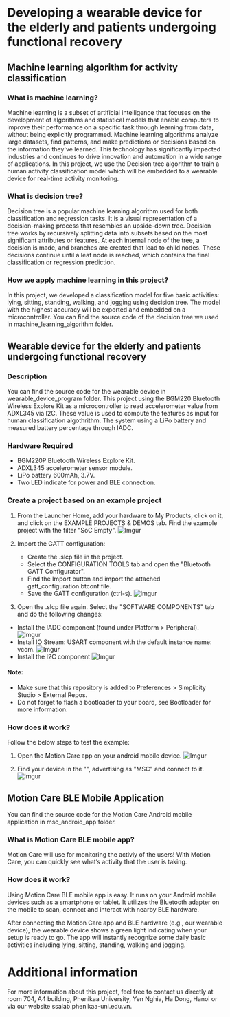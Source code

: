 # Developing a wearable device for the elderly and patients undergoing functional recovery
## Machine learning algorithm for activity classification
### What is machine learning?
Machine learning is a subset of artificial intelligence that focuses on the development of algorithms and statistical models that enable computers to improve their performance on a specific task through learning from data, without being explicitly programmed. Machine learning algorithms analyze large datasets, find patterns, and make predictions or decisions based on the information they've learned. This technology has significantly impacted industries and continues to drive innovation and automation in a wide range of applications. In this project, we use the Decision tree algorithm to train a human activity classification model which will be embedded to a wearable device for real-time activity monitoring.

### What is decision tree?
Decision tree is a popular machine learning algorithm used for both classification and regression tasks. It is a visual representation of a decision-making process that resembles an upside-down tree. Decision tree works by recursively splitting data into subsets based on the most significant attributes or features. At each internal node of the tree, a decision is made, and branches are created that lead to child nodes. These decisions continue until a leaf node is reached, which contains the final classification or regression prediction.
### How we apply machine learning in this project?
In this project, we developed a classification model for five basic activities: lying, sitting, standing, walking, and jogging using decision tree. The model with the highest accuracy will be exported and embedded on a microcontroller.
You can find the source code of the decision tree we used in machine_learning_algorithm folder.
## Wearable device for the elderly and patients undergoing functional recovery
### Description
You can find the source code for the wearable device in wearable_device_program folder.
This project using the BGM220 Bluetooth Wireless Explore Kit as a microcontroller to read accelerometer value from ADXL345 via I2C. These value is used to compute the features as input for human classification algothrithm. The system using a LiPo battery and measured battery percentage through IADC.

### Hardware Required
* BGM220P Bluetooth Wireless Explore Kit.
* ADXL345 accelerometer sensor module.
* LiPo battery 600mAh, 3.7V.
* Two LED indicate for power and BLE connection.

### Create a project based on an example project
1. From the Launcher Home, add your hardware to My Products, click on it, and click on the EXAMPLE PROJECTS & DEMOS tab. Find the example project with the filter "SoC Empty".
![Imgur](https://i.imgur.com/Gl0qvlu.png)
2. Import the GATT configuration:
    * Create the .slcp file in the project. 
    * Select the CONFIGURATION TOOLS tab and open the "Bluetooth GATT Configurator".
    * Find the Import button and import the attached gatt_configuration.btconf file.
    * Save the GATT configuration (ctrl-s).
![Imgur](https://i.imgur.com/jFj5WhQ.png)

3. Open the .slcp file again. Select the "SOFTWARE COMPONENTS" tab and do the following changes:

* Install the IADC component (found under Platform > Peripheral).
![Imgur](https://i.imgur.com/VKNjGDm.png)
* Install IO Stream: USART component with the default instance name: vcom.
![Imgur](https://i.imgur.com/Owdip1Q.png)
* Install the I2C component
![Imgur](https://i.imgur.com/a8id392.png)

#### Note:

* Make sure that this repository is added to Preferences > Simplicity Studio > External Repos.
* Do not forget to flash a bootloader to your board, see Bootloader for more information.

### How does it work?
Follow the below steps to test the example:

1. Open the Motion Care app on your android mobile device.
![Imgur](https://i.imgur.com/xFUW3kD.png)

2. Find your device in the "", advertising as "MSC" and connect to it.
![Imgur](https://i.imgur.com/Uj5oUQT.png)
## Motion Care BLE Mobile Application
You can find the source code for the Motion Care Android mobile application in msc_android_app folder.

### What is Motion Care BLE mobile app? 
Motion Care will use for monitoring the activiy of the users! With Motion Care, you can quickly see what’s activity that the user is taking.

### How does it work? 
Using Motion Care BLE mobile app is easy. It runs on your Android mobile devices such as a smartphone or tablet. It utilizes the Bluetooth adapter on the mobile to scan, connect and interact with nearby BLE hardware.

After connecting the Motion Care app and BLE hardware (e.g., our wearable device), the wearable device shows a green light indicating when your setup is ready to go. The app will instantly recognize some daily basic activities including lying, sitting, standing, walking and jogging.

# Additional information
For more information about this project, feel free to contact us directly at room 704, A4 building, Phenikaa University, Yen Nghia, Ha Dong, Hanoi or via our website ssalab.phenikaa-uni.edu.vn. 









